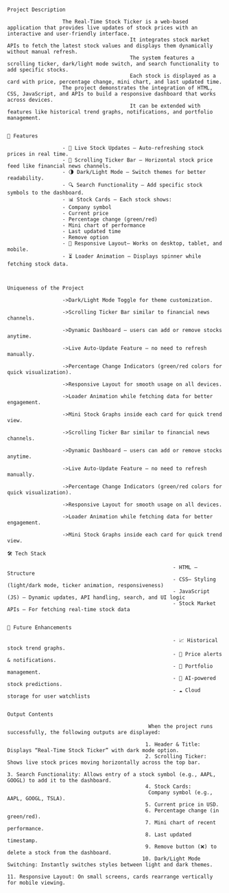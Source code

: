                                                                                Project Description

                      The Real-Time Stock Ticker is a web-based application that provides live updates of stock prices with an interactive and user-friendly interface.
											It integrates stock market APIs to fetch the latest stock values and displays them dynamically without manual refresh.
											The system features a scrolling ticker, dark/light mode switch, and search functionality to add specific stocks. 
											Each stock is displayed as a card with price, percentage change, mini chart, and last updated time.
                      The project demonstrates the integration of HTML, CSS, JavaScript, and APIs to build a responsive dashboard that works across devices. 
											It can be extended with features like historical trend graphs, notifications, and portfolio management.
											
																																								 🚀 Features  
																																								 
                      - 🔄 Live Stock Updates – Auto-refreshing stock prices in real time.  
                      - 📰 Scrolling Ticker Bar – Horizontal stock price feed like financial news channels.  
                      - 🌗 Dark/Light Mode – Switch themes for better readability.  
                      - 🔍 Search Functionality – Add specific stock symbols to the dashboard.  
                      - 📊 Stock Cards – Each stock shows:  
                      - Company symbol  
                      - Current price  
                      - Percentage change (green/red)  
                      - Mini chart of performance  
                      - Last updated time  
                      - Remove option  
                      - 📱 Responsive Layout– Works on desktop, tablet, and mobile.  
                      - ⏳ Loader Animation – Displays spinner while fetching stock data.  


                                                                             Uniqueness of the Project

                      ->Dark/Light Mode Toggle for theme customization.

                      ->Scrolling Ticker Bar similar to financial news channels.

                      ->Dynamic Dashboard – users can add or remove stocks anytime.

                      ->Live Auto-Update Feature – no need to refresh manually.

                      ->Percentage Change Indicators (green/red colors for quick visualization).

                      ->Responsive Layout for smooth usage on all devices.

                      ->Loader Animation while fetching data for better engagement.

                      ->Mini Stock Graphs inside each card for quick trend view.

                      ->Scrolling Ticker Bar similar to financial news channels.

                      ->Dynamic Dashboard – users can add or remove stocks anytime.

                      ->Live Auto-Update Feature – no need to refresh manually.

                      ->Percentage Change Indicators (green/red colors for quick visualization).

                      ->Responsive Layout for smooth usage on all devices.

                      ->Loader Animation while fetching data for better engagement.

                      ->Mini Stock Graphs inside each card for quick trend view.
                                                                          🛠️ Tech Stack  
																																					
                                                          - HTML – Structure  
                                                          - CSS– Styling (light/dark mode, ticker animation, responsiveness)  
                                                          - JavaScript (JS) – Dynamic updates, API handling, search, and UI logic  
                                                          - Stock Market APIs – For fetching real-time stock data  
																													
																												              	🔮 Future Enhancements  
																																				
                                                          - 📈 Historical stock trend graphs.  
                                                          - 🔔 Price alerts & notifications.  
                                                          - 💼 Portfolio management.  
                                                          - 🤖 AI-powered stock predictions.  
                                                          - ☁️ Cloud storage for user watchlists
																													
                                                                               Output Contents

                                                  When the project runs successfully, the following outputs are displayed:

                                                 1. Header & Title: Displays “Real-Time Stock Ticker” with dark mode option.
                                                 2. Scrolling Ticker: Shows live stock prices moving horizontally across the top bar.
																							   3. Search Functionality: Allows entry of a stock symbol (e.g., AAPL, GOOGL) to add it to the dashboard.
                                                 4. Stock Cards:
                                                  Company symbol (e.g., AAPL, GOOGL, TSLA).
                                                 5. Current price in USD.
                                                 6. Percentage change (in green/red).
                                                 7. Mini chart of recent performance.
                                                 8. Last updated timestamp.
                                                 9. Remove button (❌) to delete a stock from the dashboard.
                                                10. Dark/Light Mode Switching: Instantly switches styles between light and dark themes.
																								11.	Responsive Layout: On small screens, cards rearrange vertically for mobile viewing.

